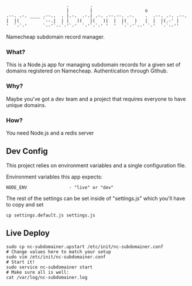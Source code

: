                            .        .                                    
                           |        |                    o               
    .--. .-. ____ .--..  . |.-.  .-.| .-. .--.--. .-.    .  .--. .-. .--.
    |  |(         `--.|  | |   )(   |(   )|  |  |(   )   |  |  |(.-' |   
    '  `-`-'      `--'`--`-'`-'  `-'`-`-' '  '  `-`-'`--' `-'  `-`--''   

Namecheap subdomain record manager.

### What?
This is a Node.js app for managing subdomain records for a given set of domains registered on Namecheap. Authentication through Github.

### Why?
Maybe you've got a dev team and a project that requires everyone to have unique domains.

### How?
You need Node.js and a redis server

## Dev Config
This project relies on environment variables and a single configuration file.

Environment variables this app expects:

    NODE_ENV                - "live" or "dev"

The rest of the settings can be set inside of "settings.js" which you'll have to copy and set

    cp settings.default.js settings.js

## Live Deploy

    sudo cp nc-subdomainer.upstart /etc/init/nc-subdomainer.conf
    # Change values here to match your setup
    sudo vim /etc/init/nc-subdomainer.conf
    # Start it!
    sudo service nc-subdomainer start
    # Make sure all is well:
    cat /var/log/nc-subdomainer.log